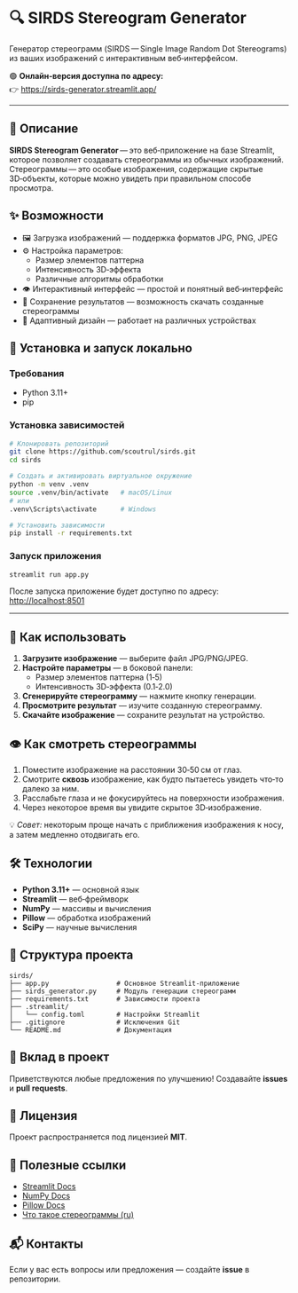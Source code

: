 # 🔍 SIRDS Stereogram Generator
Генератор стереограмм (SIRDS — Single Image Random Dot Stereograms) из ваших изображений с интерактивным веб‑интерфейсом.

🟢 **Онлайн‑версия доступна по адресу:**  
👉 <https://sirds-generator.streamlit.app/>

---

## 📖 Описание
**SIRDS Stereogram Generator** — это веб‑приложение на базе Streamlit, которое позволяет создавать стереограммы из обычных изображений.  
Стереограммы — это особые изображения, содержащие скрытые 3D‑объекты, которые можно увидеть при правильном способе просмотра.

## ✨ Возможности
- 🖼️ Загрузка изображений — поддержка форматов JPG, PNG, JPEG  
- ⚙️ Настройка параметров:
  - Размер элементов паттерна
  - Интенсивность 3D‑эффекта
  - Различные алгоритмы обработки
- 👁️ Интерактивный интерфейс — простой и понятный веб‑интерфейс
- 💾 Сохранение результатов — возможность скачать созданные стереограммы
- 📱 Адаптивный дизайн — работает на различных устройствах

## 🚀 Установка и запуск локально

### Требования
- Python 3.11+
- pip

### Установка зависимостей

```bash
# Клонировать репозиторий
git clone https://github.com/scoutrul/sirds.git
cd sirds

# Создать и активировать виртуальное окружение
python -m venv .venv
source .venv/bin/activate   # macOS/Linux
# или
.venv\Scripts\activate      # Windows

# Установить зависимости
pip install -r requirements.txt
```

### Запуск приложения

```bash
streamlit run app.py
```

После запуска приложение будет доступно по адресу: <http://localhost:8501>

---

## 🎯 Как использовать
1. **Загрузите изображение** — выберите файл JPG/PNG/JPEG.  
2. **Настройте параметры** — в боковой панели:
   - Размер элементов паттерна (1‑5)
   - Интенсивность 3D‑эффекта (0.1‑2.0)
3. **Сгенерируйте стереограмму** — нажмите кнопку генерации.  
4. **Просмотрите результат** — изучите созданную стереограмму.  
5. **Скачайте изображение** — сохраните результат на устройство.  

## 👁️ Как смотреть стереограммы
1. Поместите изображение на расстоянии 30‑50 см от глаз.  
2. Смотрите **сквозь** изображение, как будто пытаетесь увидеть что‑то далеко за ним.  
3. Расслабьте глаза и не фокусируйтесь на поверхности изображения.  
4. Через некоторое время вы увидите скрытое 3D‑изображение.  

💡 *Совет:* некоторым проще начать с приближения изображения к носу, а затем медленно отодвигать его.

## 🛠️ Технологии
- **Python 3.11+** — основной язык
- **Streamlit** — веб‑фреймворк
- **NumPy** — массивы и вычисления
- **Pillow** — обработка изображений
- **SciPy** — научные вычисления

## 📁 Структура проекта
```
sirds/
├── app.py                 # Основное Streamlit‑приложение
├── sirds_generator.py     # Модуль генерации стереограмм
├── requirements.txt       # Зависимости проекта
├── .streamlit/
│   └── config.toml        # Настройки Streamlit
├── .gitignore             # Исключения Git
└── README.md              # Документация
```

## 🤝 Вклад в проект
Приветствуются любые предложения по улучшению! Создавайте **issues** и **pull requests**.

## 📄 Лицензия
Проект распространяется под лицензией **MIT**.

## 🔗 Полезные ссылки
- [Streamlit Docs](https://docs.streamlit.io/)
- [NumPy Docs](https://numpy.org/doc/)
- [Pillow Docs](https://pillow.readthedocs.io/)
- [Что такое стереограммы (ru)](https://ru.wikipedia.org/wiki/Стереограмма)

## 📬 Контакты
Если у вас есть вопросы или предложения — создайте **issue** в репозитории.